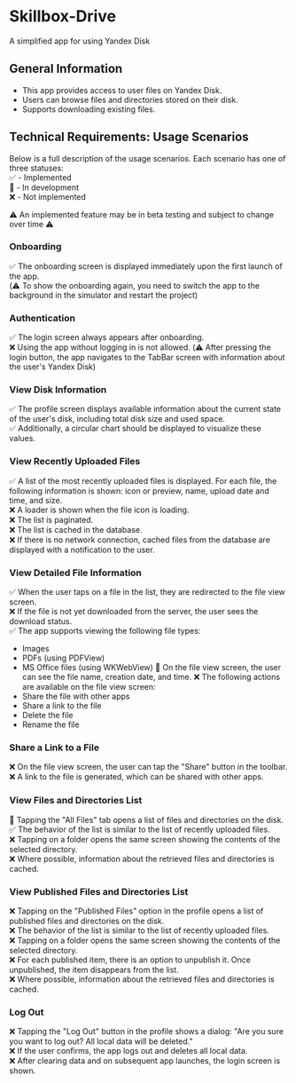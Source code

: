 # Skillbox-Drive
A simplified app for using Yandex Disk 

## General Information  
- This app provides access to user files on Yandex Disk.  
- Users can browse files and directories stored on their disk.  
- Supports downloading existing files.  

## Technical Requirements: Usage Scenarios 

Below is a full description of the usage scenarios. Each scenario has one of three statuses:  
✅ - Implemented  
🚧 - In development  
❌ - Not implemented

⚠️ An implemented feature may be in beta testing and subject to change over time ⚠️

### Onboarding  
✅ The onboarding screen is displayed immediately upon the first launch of the app.  
(⚠️ To show the onboarding again, you need to switch the app to the background in the simulator and restart the project)

### Authentication  
✅ The login screen always appears after onboarding.  
❌ Using the app without logging in is not allowed.
(⚠️ After pressing the login button, the app navigates to the TabBar screen with information about the user's Yandex Disk) 

### View Disk Information  
✅ The profile screen displays available information about the current state of the user's disk, including total disk size and used space.  
✅ Additionally, a circular chart should be displayed to visualize these values.

### View Recently Uploaded Files  
✅ A list of the most recently uploaded files is displayed. For each file, the following information is shown: icon or preview, name, upload date and time, and size.  
❌ A loader is shown when the file icon is loading.  
❌ The list is paginated.  
❌ The list is cached in the database.  
❌ If there is no network connection, cached files from the database are displayed with a notification to the user.  


### View Detailed File Information  
✅ When the user taps on a file in the list, they are redirected to the file view screen.  
❌ If the file is not yet downloaded from the server, the user sees the download status.  
✅ The app supports viewing the following file types:  
  - Images  
  - PDFs (using PDFView)  
  - MS Office files (using WKWebView)
🚧 On the file view screen, the user can see the file name, creation date, and time.
❌ The following actions are available on the file view screen:  
  - Share the file with other apps  
  - Share a link to the file  
  - Delete the file  
  - Rename the file  

### Share a Link to a File  
❌ On the file view screen, the user can tap the "Share" button in the toolbar.  
❌ A link to the file is generated, which can be shared with other apps.  

### View Files and Directories List  
🚧 Tapping the "All Files" tab opens a list of files and directories on the disk.  
✅ The behavior of the list is similar to the list of recently uploaded files.  
❌ Tapping on a folder opens the same screen showing the contents of the selected directory.  
❌ Where possible, information about the retrieved files and directories is cached.  

### View Published Files and Directories List  
❌ Tapping on the "Published Files" option in the profile opens a list of published files and directories on the disk.  
❌ The behavior of the list is similar to the list of recently uploaded files.  
❌ Tapping on a folder opens the same screen showing the contents of the selected directory.  
❌ For each published item, there is an option to unpublish it. Once unpublished, the item disappears from the list.  
❌ Where possible, information about the retrieved files and directories is cached.  

### Log Out  
❌ Tapping the "Log Out" button in the profile shows a dialog: "Are you sure you want to log out? All local data will be deleted."  
❌ If the user confirms, the app logs out and deletes all local data.  
❌ After clearing data and on subsequent app launches, the login screen is shown.  



